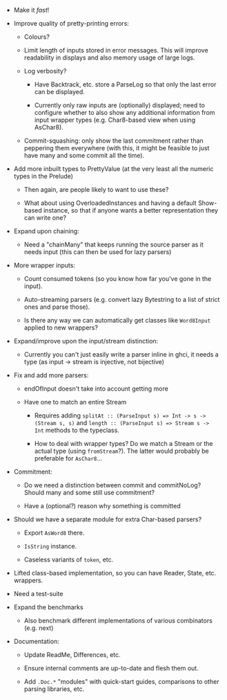 * Make it _fast_!

* Improve quality of pretty-printing errors:

    - Colours?

    - Limit length of inputs stored in error messages.  This will
      improve readability in displays and also memory usage of large
      logs.

    - Log verbosity?

        + Have Backtrack, etc. store a ParseLog so that only the last
          error can be displayed.

        + Currently only raw inputs are (optionally) displayed; need to
          configure whether to also show any additional information from
          input wrapper types (e.g. Char8-based view when using AsChar8).

    - Commit-squashing: only show the last commitment rather than
      peppering them everywhere (with this, it might be feasible to
      just have many and some commit all the time).

* Add more inbuilt types to PrettyValue (at the very least all the
  numeric types in the Prelude)

    - Then again, are people likely to want to use these?

    - What about using OverloadedInstances and having a default
      Show-based instance, so that if anyone wants a better
      representation they can write one?

* Expand upon chaining:

    - Need a "chainMany" that keeps running the source parser as it
      needs input (this can then be used for lazy parsers)

* More wrapper inputs:

    - Count consumed tokens (so you know how far you've gone in the
      input).

    - Auto-streaming parsers (e.g. convert lazy Bytestring to a list
      of strict ones and parse those).

    - Is there any way we can automatically get classes like
      `Word8Input` applied to new wrappers?

* Expand/improve upon the input/stream distinction:

    - Currently you can't just easily write a parser inline in ghci,
      it needs a type (as input -> stream is injective, not bijective)

* Fix and add more parsers:

    - endOfInput doesn't take into account getting more

    - Have one to match an entire Stream

        + Requires adding `splitAt :: (ParseInput s) => Int -> s ->
          (Stream s, s)` and `length :: (ParseInput s) => Stream s ->
          Int` methods to the typeclass.

        + How to deal with wrapper types?  Do we match a Stream or the
          actual type (using `fromStream`?).  The latter would
          probably be preferable for `AsChar8`...

* Commitment:

    - Do we need a distinction between commit and commitNoLog?  Should
      many and some still use commitment?

    - Have a (optional?) reason why something is committed

* Should we have a separate module for extra Char-based parsers?

    - Export `AsWord8` there.

    - `IsString` instance.

    - Caseless variants of `token`, etc.

* Lifted class-based implementation, so you can have Reader, State,
  etc. wrappers.

* Need a test-suite

* Expand the benchmarks

    - Also benchmark different implementations of various combinators
      (e.g. next)

* Documentation:

    - Update ReadMe, Differences, etc.

    - Ensure internal comments are up-to-date and flesh them out.

    - Add `.Doc.*` "modules" with quick-start guides, comparisons to
      other parsing libraries, etc.

